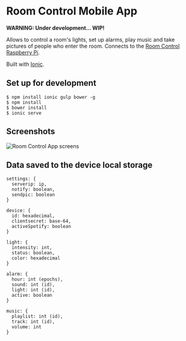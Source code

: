 # Room Control Mobile App

**WARNING: Under development... WIP!**

Allows to control a room's lights, set up alarms, play music and take pictures
of people who enter the room. Connects to the
[Room Control Raspberry Pi](https://github.com/miguelfrde/roomcontrol_backend).

Built with [Ionic](http://ionicframework.com/).

## Set up for development

```
$ npm install ionic gulp bower -g
$ npm install
$ bower install
$ ionic serve
```

## Screenshots

![Room Control App screens](https://www.dropbox.com/s/qkuw9pomj2utn1z/screens.png?raw=true)

## Data saved to the device local storage

```
settings: {
  serverip: ip,
  notify: boolean,
  sendpic: boolean
}

device: {
  id: hexadecimal,
  clientsecret: base-64,
  activeSpotify: boolean
}

light: {
  intensity: int,
  status: boolean,
  color: hexadecimal
}

alarm: {
  hour: int (epochs),
  sound: int (id),
  light: int (id),
  active: boolean
}

music: {
  playlist: int (id),
  track: int (id),
  volume: int 
}
```

